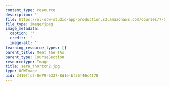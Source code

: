 ```yaml
---
content_type: resource
description: ''
file: https://ol-ocw-studio-app-production.s3.amazonaws.com/courses/7-01sc-fundamentals-of-biology-fall-2011/2410ffc20e7963378d1ebf36f46c4f70_sera_thorton2.jpg
file_type: image/jpeg
image_metadata:
  caption: ''
  credit: ''
  image-alt: ''
learning_resource_types: []
parent_title: Meet the TAs
parent_type: CourseSection
resourcetype: Image
title: sera_thorton2.jpg
type: OCWImage
uid: 2410ffc2-0e79-6337-8d1e-bf36f46c4f70
---
```

